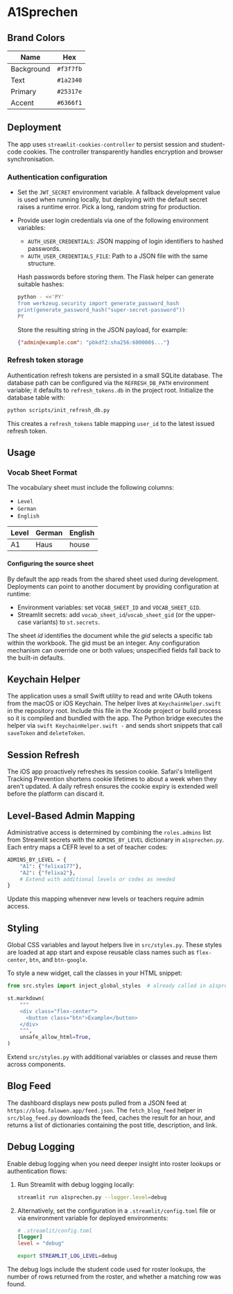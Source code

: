 # A1Sprechen

## Brand Colors

| Name       | Hex       |
|------------|-----------|
| Background | `#f3f7fb` |
| Text       | `#1a2340` |
| Primary    | `#25317e` |
| Accent     | `#6366f1` |

## Deployment
The app uses `streamlit-cookies-controller` to persist session and student-code
cookies. The controller transparently handles encryption and browser
synchronisation.

### Authentication configuration

- Set the `JWT_SECRET` environment variable. A fallback development value is
  used when running locally, but deploying with the default secret raises a
  runtime error. Pick a long, random string for production.
- Provide user login credentials via one of the following environment
  variables:
  - `AUTH_USER_CREDENTIALS`: JSON mapping of login identifiers to hashed
    passwords.
  - `AUTH_USER_CREDENTIALS_FILE`: Path to a JSON file with the same structure.

  Hash passwords before storing them. The Flask helper can generate suitable
  hashes:

  ```bash
  python - <<'PY'
  from werkzeug.security import generate_password_hash
  print(generate_password_hash("super-secret-password"))
  PY
  ```

  Store the resulting string in the JSON payload, for example:

  ```json
  {"admin@example.com": "pbkdf2:sha256:600000$..."}
  ```

### Refresh token storage

Authentication refresh tokens are persisted in a small SQLite database. The
database path can be configured via the `REFRESH_DB_PATH` environment variable;
it defaults to `refresh_tokens.db` in the project root. Initialize the database
table with:

```bash
python scripts/init_refresh_db.py
```

This creates a `refresh_tokens` table mapping `user_id` to the latest issued
refresh token.

## Usage


### Vocab Sheet Format

The vocabulary sheet must include the following columns:

- `Level`
- `German`
- `English`

| Level | German | English |
|-------|--------|---------|
| A1    | Haus   | house   |

#### Configuring the source sheet

By default the app reads from the shared sheet used during development.
Deployments can point to another document by providing configuration at runtime:

- Environment variables: set `VOCAB_SHEET_ID` and `VOCAB_SHEET_GID`.
- Streamlit secrets: add `vocab_sheet_id`/`vocab_sheet_gid` (or the upper-case
  variants) to `st.secrets`.

The sheet *id* identifies the document while the *gid* selects a specific tab
within the workbook. The gid must be an integer. Any configuration mechanism can
override one or both values; unspecified fields fall back to the built-in
defaults.

## Keychain Helper

The application uses a small Swift utility to read and write OAuth tokens from
the macOS or iOS Keychain.  The helper lives at `KeychainHelper.swift` in the
repository root.  Include this file in the Xcode project or build process so it
is compiled and bundled with the app.  The Python bridge executes the helper via
`swift KeychainHelper.swift -` and sends short snippets that call `saveToken` and
`deleteToken`.

## Session Refresh

The iOS app proactively refreshes its session cookie. Safari's Intelligent
Tracking Prevention shortens cookie lifetimes to about a week when they aren't
updated. A daily refresh ensures the cookie expiry is extended well before the
platform can discard it.

## Level-Based Admin Mapping

Administrative access is determined by combining the `roles.admins` list from
Streamlit secrets with the `ADMINS_BY_LEVEL` dictionary in `a1sprechen.py`. Each
entry maps a CEFR level to a set of teacher codes:

```python
ADMINS_BY_LEVEL = {
    "A1": {"felixa177"},
    "A2": {"felixa2"},
    # Extend with additional levels or codes as needed
}
```

Update this mapping whenever new levels or teachers require admin access.

## Styling

Global CSS variables and layout helpers live in `src/styles.py`. These styles are
loaded at app start and expose reusable class names such as `flex-center`,
`btn`, and `btn-google`.

To style a new widget, call the classes in your HTML snippet:

```python
from src.styles import inject_global_styles  # already called in a1sprechen.py

st.markdown(
    """
    <div class="flex-center">
      <button class="btn">Example</button>
    </div>
    """,
    unsafe_allow_html=True,
)
```

Extend `src/styles.py` with additional variables or classes and reuse them across
components.

## Blog Feed

The dashboard displays new posts pulled from a JSON feed at
`https://blog.falowen.app/feed.json`. The `fetch_blog_feed` helper in
`src/blog_feed.py` downloads the feed, caches the result for an hour, and
returns a list of dictionaries containing the post title, description, and
link.

## Debug Logging

Enable debug logging when you need deeper insight into roster lookups or
authentication flows:

1. Run Streamlit with debug logging locally:

   ```bash
   streamlit run a1sprechen.py --logger.level=debug
   ```

2. Alternatively, set the configuration in a `.streamlit/config.toml` file or
   via environment variable for deployed environments:

   ```toml
   # .streamlit/config.toml
   [logger]
   level = "debug"
   ```

   ```bash
   export STREAMLIT_LOG_LEVEL=debug
   ```

The debug logs include the student code used for roster lookups, the number of
rows returned from the roster, and whether a matching row was found.
